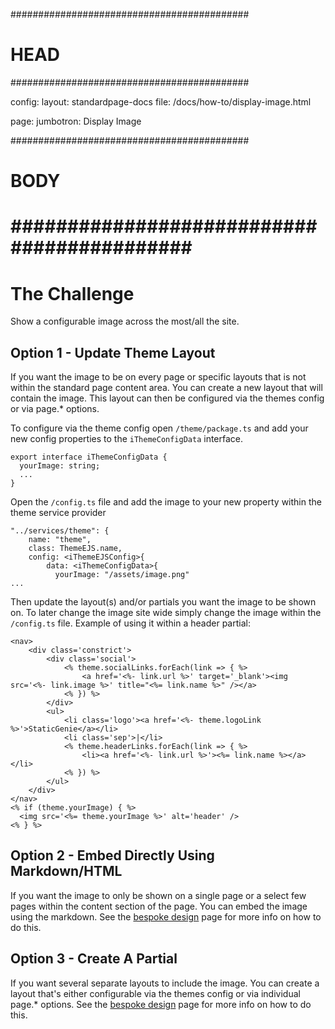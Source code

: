###########################################
# HEAD
###########################################

config: 
  layout: standardpage-docs
  file: /docs/how-to/display-image.html

page: 
  jumbotron: Display Image

###########################################
# BODY
###########################################
=====

# The Challenge

Show a configurable image across the most/all the site.

## Option 1 - Update Theme Layout

If you want the image to be on every page or specific layouts that is not within the standard page content area. You can create a new layout that will contain the image. This layout can then be configured via the themes config or via page.* options.

To configure via the theme config open `/theme/package.ts` and add your new config properties to the `iThemeConfigData` interface.

```
export interface iThemeConfigData {
  yourImage: string;
  ...
}
```

Open the `/config.ts` file and add the image to your new property within the theme service provider

```
"../services/theme": {
    name: "theme",
    class: ThemeEJS.name,
    config: <iThemeEJSConfig>{
        data: <iThemeConfigData>{
          yourImage: "/assets/image.png"
...
```

Then update the layout(s) and/or partials you want the image to be shown on. To later change the image site wide simply change the image within the `/config.ts` file. Example of using it within a header partial:

```
<nav>
    <div class='constrict'>
        <div class='social'>
            <% theme.socialLinks.forEach(link => { %>
                <a href='<%- link.url %>' target='_blank'><img src='<%- link.image %>' title="<%= link.name %>" /></a>
            <% }) %>
        </div>
        <ul>
            <li class='logo'><a href='<%- theme.logoLink %>'>StaticGenie</a></li>
            <li class='sep'>|</li>
            <% theme.headerLinks.forEach(link => { %>
                <li><a href='<%- link.url %>'><%= link.name %></a></li>
            <% }) %>
        </ul>
    </div>
</nav>
<% if (theme.yourImage) { %>
  <img src='<%= theme.yourImage %>' alt='header' />
<% } %>
```

## Option 2 - Embed Directly Using Markdown/HTML

If you want the image to only be shown on a single page or a select few pages within the content section of the page. You can embed the image using the markdown. See the [bespoke design](/docs/how-to/bespoke-design.html) page for more info on how to do this.

## Option 3 - Create A Partial

If you want several separate layouts to include the image. You can create a layout that's either configurable via the themes config or via individual page.* options. See the [bespoke design](/docs/how-to/bespoke-design.html) page for more info on how to do this.